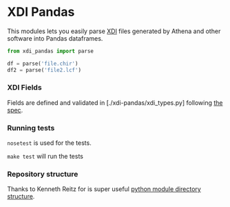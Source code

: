 XDI Pandas
========================

This modules lets you easily parse [XDI][1] files generated
by Athena and other software into Pandas dataframes.

```python
from xdi_pandas import parse

df = parse('file.chir')
df2 = parse('file2.lcf')
```

### XDI Fields

Fields are defined and validated in [./xdi-pandas/xdi_types.py] following
[the spec][3].

### Running tests

`nosetest` is used for the tests.

`make test` will run the tests

### Repository structure

Thanks to Kenneth Reitz for is super useful [python module directory structure][2].

[1]: https://github.com/XraySpectroscopy/XAS-Data-Interchange
[2]: https://www.kennethreitz.org/essays/repository-structure-and-python
[3]: https://github.com/XraySpectroscopy/XAS-Data-Interchange/blob/master/specification/dictionary.md
